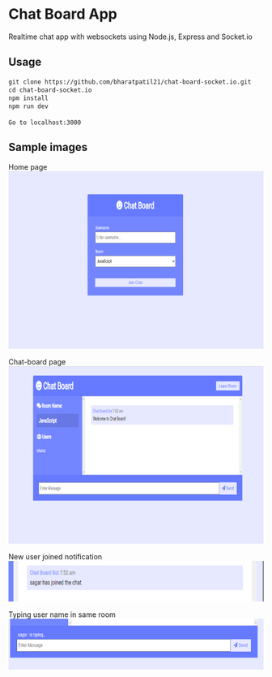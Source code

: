 # Chat Board App
Realtime chat app with websockets using Node.js, Express and Socket.io


## Usage
```
git clone https://github.com/bharatpatil21/chat-board-socket.io.git
cd chat-board-socket.io
npm install
npm run dev

Go to localhost:3000
```


## Sample images
Home page <br>
<img src="assets/images/home-page.PNG" height="350" width="600">

Chat-board page <br>
<img src="assets/images/chat-board.PNG" height="350" width="600">

New user joined notification <br>
<img src="assets/images/new-user-joined.PNG" height="80" width="600">

Typing user name in same room <br>
<img src="assets/images/user typing notification.PNG" height="100" width="600">
